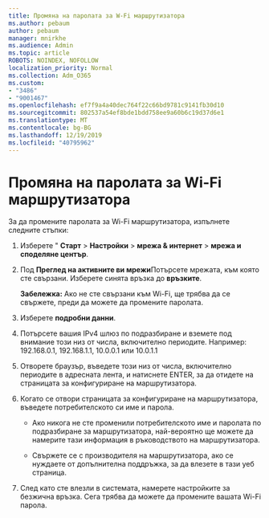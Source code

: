 ```yaml
---
title: Промяна на паролата за W-Fi маршрутизатора
ms.author: pebaum
author: pebaum
manager: mnirkhe
ms.audience: Admin
ms.topic: article
ROBOTS: NOINDEX, NOFOLLOW
localization_priority: Normal
ms.collection: Adm_O365
ms.custom:
- "3486"
- "9001467"
ms.openlocfilehash: ef7f9a4a40dec764f22c66bd9781c9141fb30d10
ms.sourcegitcommit: 802537a54ef8bde1bdd758ee9a60b6c19d37d6e1
ms.translationtype: MT
ms.contentlocale: bg-BG
ms.lasthandoff: 12/19/2019
ms.locfileid: "40795962"
---
```

# <a name="change-your-wi-fi-router-password"></a>Промяна на паролата за Wi-Fi маршрутизатора

За да промените паролата за Wi-Fi маршрутизатора, изпълнете следните стъпки:

1. Изберете " **Старт** > **Настройки** > **мрежа & интернет** > **мрежа и споделяне център**.

2. Под **Преглед на активните ви мрежи**Потърсете мрежата, към която сте свързани. Изберете синята връзка до **връзките**.<br>

   **Забележка:** Ако не сте свързани към Wi-Fi, ще трябва да се свържете, преди да можете да промените паролата.

3. Изберете **подробни данни**.

4. Потърсете вашия IPv4 шлюз по подразбиране и вземете под внимание този низ от числа, включително периодите. Например: 192.168.0.1, 192.168.1.1, 10.0.0.1 или 10.0.1.1

5. Отворете браузър, въведете този низ от числа, включително периодите в адресната лента, и натиснете ENTER, за да отидете на страницата за конфигуриране на маршрутизатора.

6. Когато се отвори страницата за конфигуриране на маршрутизатора, въведете потребителското си име и парола.<br>
   - Ако никога не сте променили потребителското име и паролата по подразбиране за маршрутизатора, най-вероятно ще можете да намерите тази информация в ръководството на маршрутизатора.

   - Свържете се с производителя на маршрутизатора, ако се нуждаете от допълнителна поддръжка, за да влезете в тази уеб страница.

7. След като сте влезли в системата, намерете настройките за безжична връзка. Сега трябва да можете да промените вашата Wi-Fi парола.

